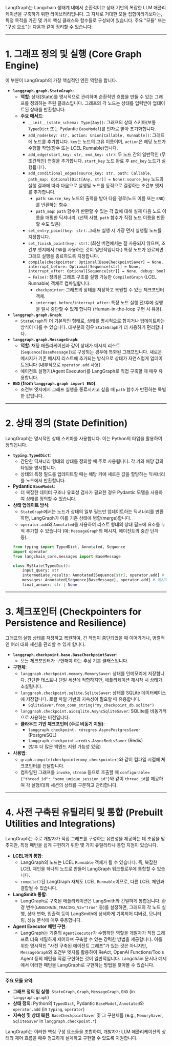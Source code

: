 LangGraph는 Langchain 생태계 내에서 순환적이고 상태 기반의 복잡한 LLM 애플리케이션을 구축하기 위한 라이브러리입니다.
그 자체로 거대한 모듈 집합이라기보다는, 특정 목적을 가진 몇 가지 핵심 클래스와 함수들로 구성되어 있습니다.
주요 "모듈" 또는 "구성 요소"는 다음과 같이 정리할 수 있습니다:

-----

# 1\. 그래프 정의 및 실행 (Core Graph Engine)

이 부분이 LangGraph의 가장 핵심적인 엔진 역할을 합니다.

  * **`langgraph.graph.StateGraph`**:
      * **역할**: 상태(State)를 명시적으로 관리하며 순환적인 흐름을 만들 수 있는 그래프를 정의하는 주된 클래스입니다. 그래프의 각 노드는 상태를 입력받아 업데이트된 상태를 반환합니다.
      * **주요 메서드**:
          * `__init__(state_schema: Type[Any])`: 그래프의 상태 스키마(보통 `TypedDict` 또는 Pydantic `BaseModel`)를 인자로 받아 초기화합니다.
          * `add_node(key: str, action: Union[Callable, Runnable])`: 그래프에 노드를 추가합니다. `key`는 노드의 고유 이름이며, `action`은 해당 노드가 수행할 작업(함수 또는 LCEL Runnable)입니다.
          * `add_edge(start_key: str, end_key: str)`: 두 노드 간의 일반적인 (무조건적인) 연결을 추가합니다. `start_key` 노드 완료 후 `end_key` 노드가 실행됩니다.
          * `add_conditional_edges(source_key: str, path: Callable, path_map: Optional[Dict[Any, str]] = None)`: `source_key` 노드의 실행 결과에 따라 다음으로 실행될 노드를 동적으로 결정하는 조건부 엣지를 추가합니다.
              * `path`: `source_key` 노드의 출력을 받아 다음 경로(노드 이름 또는 `END`)를 반환하는 함수.
              * `path_map`: `path` 함수가 반환할 수 있는 각 값에 대해 실제 다음 노드 이름을 매핑한 딕셔너리. (선택 사항, `path` 함수가 직접 노드 이름을 반환할 수도 있음)
          * `set_entry_point(key: str)`: 그래프 실행 시 가장 먼저 실행될 노드를 지정합니다.
          * `set_finish_point(key: str)`: (최신 버전에서는 잘 사용되지 않으며, 조건부 엣지에서 `END`를 사용하는 것이 일반적입니다.) 특정 노드가 완료되면 그래프 실행을 종료하도록 지정합니다.
          * `compile(checkpointer: Optional[BaseCheckpointSaver] = None, interrupt_before: Optional[Sequence[str]] = None, interrupt_after: Optional[Sequence[str]] = None, debug: bool = False)`: 정의된 그래프 구조를 실행 가능한 `CompiledGraph` (LCEL Runnable) 객체로 컴파일합니다.
              * `checkpointer`: 그래프의 상태를 저장하고 복원할 수 있는 체크포인터 객체.
              * `interrupt_before`/`interrupt_after`: 특정 노드 실행 전/후에 실행을 일시 중단할 수 있게 합니다 (Human-in-the-loop 구현 시 유용).
  * **`langgraph.graph.Graph`**:
      * `StateGraph`의 더 기본적인 형태로, 상태를 명시적으로 합치거나 업데이트하는 방식이 다를 수 있습니다. 대부분의 경우 `StateGraph`가 더 사용하기 편리합니다.
  * **`langgraph.graph.MessageGraph`**:
      * **역할**: 채팅 애플리케이션과 같이 상태가 메시지 리스트(`Sequence[BaseMessage]`)로 구성되는 경우에 특화된 그래프입니다. 새로운 메시지가 기존 메시지 리스트에 추가되는 방식으로 상태가 자연스럽게 업데이트됩니다 (내부적으로 `operator.add` 사용).
      * 에이전트 실행기(Agent Executor)를 LangGraph로 직접 구축할 때 매우 유용합니다.
  * **`END` (from `langgraph.graph import END`)**:
      * 조건부 엣지에서 그래프 실행을 종료시키고 싶을 때 `path` 함수가 반환하는 특별한 값입니다.

-----

# 2\. 상태 정의 (State Definition)

LangGraph는 명시적인 상태 스키마를 사용합니다. 이는 Python의 타입을 활용하여 정의됩니다.

  * **`typing.TypedDict`**:
      * 간단한 딕셔너리 형태의 상태를 정의할 때 주로 사용됩니다. 각 키와 해당 값의 타입을 명시합니다.
      * 상태의 특정 필드를 업데이트할 때는 해당 키에 새로운 값을 할당하는 딕셔너리를 노드에서 반환합니다.
  * **Pydantic `BaseModel`**:
      * 더 복잡한 데이터 구조나 유효성 검사가 필요한 경우 Pydantic 모델을 사용하여 상태를 정의할 수 있습니다.
  * **상태 업데이트 방식**:
      * `StateGraph`에서는 노드가 상태의 일부 필드만 업데이트하는 딕셔너리를 반환하면, LangGraph가 이를 기존 상태에 병합(merge)합니다.
      * `operator.add`와 `Annotated`를 사용하여 리스트 형태의 상태 필드에 요소를 누적 추가할 수 있습니다 (예: `MessageGraph`의 메시지, 에이전트의 중간 단계 등).
    <!-- end list -->
    ```python
    from typing import TypedDict, Annotated, Sequence
    import operator
    from langchain_core.messages import BaseMessage

    class MyState(TypedDict):
        input_query: str
        intermediate_results: Annotated[Sequence[str], operator.add] # 결과 누적
        messages: Annotated[Sequence[BaseMessage], operator.add] # 메시지 누적
        final_answer: str | None
    ```

-----

# 3\. 체크포인터 (Checkpointers for Persistence and Resilience)

그래프의 실행 상태를 저장하고 복원하여, 긴 작업이 중단되었을 때 이어가거나, 병렬적인 여러 대화 세션을 관리할 수 있게 합니다.

  * **`langgraph.checkpoint.base.BaseCheckpointSaver`**:
      * 모든 체크포인터가 구현해야 하는 추상 기본 클래스입니다.
  * **구현체**:
      * `langgraph.checkpoint.memory.MemorySaver`: 상태를 인메모리에 저장합니다. 간단한 테스트나 단일 세션에 적합하지만, 애플리케이션 재시작 시 상태가 소실됩니다.
      * `langgraph.checkpoint.sqlite.SqliteSaver`: 상태를 SQLite 데이터베이스에 저장합니다. 로컬 파일 기반의 지속성이 필요할 때 유용합니다.
          * `SqliteSaver.from_conn_string("my_checkpoint_db.sqlite")`
      * `langgraph.checkpoint.aiosqlite.AsyncSqliteSaver`: SQLite를 비동기적으로 사용하는 버전입니다.
      * **클라우드 기반 체크포인터 (주로 비동기 지원)**:
          * `langgraph.checkpoint. τότεgres.AsyncPostgresSaver` (PostgreSQL)
          * `langgraph.checkpoint.aredis.AsyncRedisSaver` (Redis)
          * (향후 더 많은 백엔드 지원 가능성 있음)
  * **사용법**:
      * `graph.compile(checkpointer=my_checkpointer)`와 같이 컴파일 시점에 체크포인터를 전달합니다.
      * 컴파일된 그래프를 `invoke`, `stream` 등으로 호출할 때 `configurable={"thread_id": "some_unique_session_id"}`와 같이 `thread_id`를 제공하여 각 실행/대화 세션의 상태를 구분하고 관리합니다.

-----

# 4\. 사전 구축된 유틸리티 및 통합 (Prebuilt Utilities and Integrations)

LangGraph는 주로 개발자가 직접 그래프를 구성하는 유연성을 제공하는 데 초점을 맞추지만, 특정 패턴을 쉽게 구현하기 위한 몇 가지 유틸리티나 통합 지점이 있습니다.

  * **LCEL과의 통합**:
      * LangGraph의 노드는 LCEL `Runnable` 객체가 될 수 있습니다. 즉, 복잡한 LCEL 체인을 하나의 노드로 만들어 LangGraph 워크플로우에 통합할 수 있습니다.
      * `compile()`된 LangGraph 자체도 LCEL `Runnable`이므로, 다른 LCEL 체인과 결합될 수 있습니다.
  * **LangSmith 통합**:
      * LangGraph로 구축된 애플리케이션은 LangSmith와 긴밀하게 통합됩니다. 환경 변수(`LANGCHAIN_TRACING_V2="true"` 등)를 설정하면, 그래프의 각 노드 실행, 상태 변화, 입출력 등이 LangSmith에 상세하게 기록되어 디버깅, 모니터링, 성능 분석에 매우 유용합니다.
  * **Agent Executor 패턴 구현**:
      * LangGraph는 기존의 `AgentExecutor`가 수행하던 역할을 개발자가 직접 그래프로 더욱 세밀하게 제어하며 구축할 수 있는 강력한 방법을 제공합니다. 이를 위한 명시적인 "사전 구축된 에이전트 그래프"가 있는 것은 아니지만, `MessageGraph`와 조건부 엣지를 활용하여 ReAct, OpenAI Functions/Tools Agent 등의 패턴을 직접 구현하는 것이 일반적입니다. Langchain 문서나 예제에서 이러한 패턴을 LangGraph로 구현하는 방법을 찾아볼 수 있습니다.

-----

**주요 모듈 요약**:

  * **그래프 정의 및 실행**: `StateGraph`, `Graph`, `MessageGraph`, `END` (in `langgraph.graph`)
  * **상태 정의**: Python의 `TypedDict`, Pydantic `BaseModel`, `Annotated`와 `operator.add` (in `typing`, `operator`)
  * **지속성 및 상태 복원**: `BaseCheckpointSaver` 및 그 구현체들 (e.g., `MemorySaver`, `SqliteSaver` in `langgraph.checkpoint.*`)

LangGraph는 이러한 핵심 구성 요소들을 조합하여, 개발자가 LLM 애플리케이션의 상태와 제어 흐름을 매우 정교하게 설계하고 구현할 수 있도록 지원합니다.
